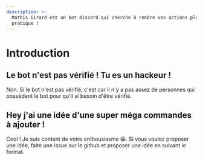 ```yaml
---
description: >-
  Mathis Girard est un bot discord qui cherche à rendre vos actions plus
  pratique !
---
```


# Introduction

## Le bot n'est pas vérifié ! Tu es un hackeur !

Non. Si le bot n'est pas vérifié, c'est car il n'y a pas assez de personnes qui possèdent le bot pour qu'il ai besoin d'être vérifié. 

## Hey j'ai une idée d'une super méga commandes à ajouter !

Cool ! Je suis content de votre enthousiasme 😀. Si vous voulez proposer une idée, faite une issue sur le github et proposer une idée en suivant le format.



